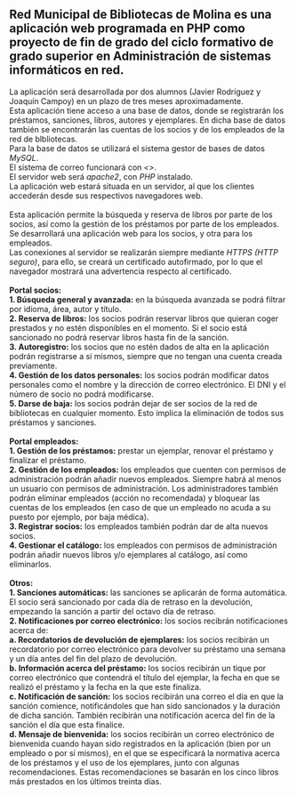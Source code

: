 ## **Red Municipal de Bibliotecas de Molina** es una aplicación web programada en PHP como proyecto de fin de grado del ciclo formativo de grado superior en Administración de sistemas informáticos en red.
La aplicación será desarrollada por dos alumnos (Javier Rodríguez y Joaquín Campoy) en un plazo de tres meses aproximadamente.\
Esta aplicación tiene acceso a una base de datos, donde se registrarán los préstamos, sanciones, libros, autores y ejemplares. En dicha base de datos también se encontrarán las cuentas de los socios y de los empleados de la red de blbliotecas.\
Para la base de datos se utilizará el sistema gestor de bases de datos _MySQL_.\
El sistema de correo funcionará con _<<SERVIDOR>>_.\
El servidor web será _apache2_, con _PHP_ instalado.\
La aplicación web estará situada en un servidor, al que los clientes accederán desde sus respectivos navegadores web.\
\
Esta aplicación permite la búsqueda y reserva de libros por parte de los socios, así como la gestión de los préstamos por parte de los empleados. Se desarrollará una aplicación web para los socios, y otra para los empleados.\
Las conexiones al servidor se realizarán siempre mediante _HTTPS (HTTP seguro)_, para ello, se creará un certificado autofirmado, por lo que el navegador mostrará una advertencia respecto al certificado.\
\
**Portal socios:**\
    **1. Búsqueda general y avanzada:** en la búsqueda avanzada se podrá filtrar por idioma, área, autor y título.\
    **2. Reserva de libros:** los socios podrán reservar libros que quieran coger prestados y no estén disponibles en el momento. Si el socio está sancionado no podrá reservar libros hasta fin de la sanción.\
    **3. Autoregistro:** los socios que no estén dados de alta en la aplicación podrán registrarse a sí mismos, siempre que no tengan una cuenta creada previamente.\
    **4. Gestión de los datos personales:** los socios podrán modificar datos personales como el nombre y la dirección de correo electrónico. El DNI y el número de socio no podrá modificarse.\
    **5. Darse de baja:** los socios podrán dejar de ser socios de la red de bibliotecas en cualquier momento. Esto implica la eliminación de todos sus préstamos y sanciones.\
\
**Portal empleados:**\
    **1. Gestión de los préstamos:** prestar un ejemplar, renovar el préstamo y finalizar el préstamo.\
    **2. Gestión de los empleados:** los empleados que cuenten con permisos de administración podrán añadir nuevos empleados. Siempre habrá al menos un usuario con permisos de administración. Los administradores también podrán eliminar empleados (acción no recomendada) y bloquear las cuentas de los empleados (en caso de que un empleado no acuda a su puesto por ejemplo, por baja médica).\
    **3. Registrar socios:** los empleados también podrán dar de alta nuevos socios.\
    **4. Gestionar el catálogo:** los empleados con permisos de administración podrán añadir nuevos libros y/o ejemplares al catálogo, así como eliminarlos.\
\
**Otros:**\
    **1. Sanciones automáticas:** las sanciones se aplicarán de forma automática. El socio será sancionado por cada día de retraso en la devolución, empezando la sanción a partir del octavo día de retraso.\
    **2. Notificaciones por correo electrónico:** los socios recibrán notificaciones acerca de:\
        **a. Recordatorios de devolución de ejemplares:** los socios recibirán un recordatorio por correo electrónico para devolver su préstamo una semana y un día antes del fin del plazo de devolución.\
        **b. Información acerca del préstamo:** los socios recibirán un tique por correo electrónico que contendrá el título del ejemplar, la fecha en que se realizó el préstamo y la fecha en la que este finaliza.\
        **c. Notificación de sanción:** los socios recibirán una correo el día en que la sanción comience, notificándoles que han sido sancionados y la duración de dicha sanción. También recibirán una notificación acerca del fin de la sanción el día que esta finalice.\
        **d. Mensaje de bienvenida:** los socios recibirán un correo electrónico de bienvenida cuando hayan sido registrados en la aplicación (bien por un empleado o por sí mismos), en el que se especificará la normativa acerca de los préstamos y el uso de los ejemplares, junto con algunas recomendaciones. Estas recomendaciones se basarán en los cinco libros más prestados en los últimos treinta días.
